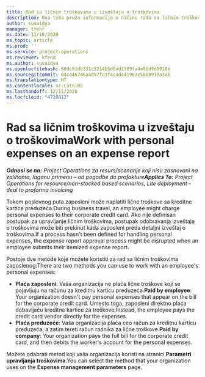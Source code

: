 ```yaml
---
title: Rad sa ličnim troškovima u izveštaju o troškovima
description: Ova tema pruža informacije o načinu rada sa ličnim troškovima koje su ostvarili zaposlen na poslovnim putovanjima.
author: suvaidya
manager: tfehr
ms.date: 11/18/2020
ms.topic: article
ms.prod: ''
ms.service: project-operations
ms.reviewer: kfend
ms.author: suvaidya
ms.openlocfilehash: 68dc91db331c5214b5d0ad1109fa4e9bd9d0918e
ms.sourcegitcommit: 04c446746aad97fc3f4c3d441983c586b918a3a6
ms.translationtype: HT
ms.contentlocale: sr-Latn-RS
ms.lasthandoff: 12/11/2020
ms.locfileid: "4728012"
---
```

# <a name="work-with-personal-expenses-on-an-expense-report"></a><span data-ttu-id="1281f-103">Rad sa ličnim troškovima u izveštaju o troškovima</span><span class="sxs-lookup"><span data-stu-id="1281f-103">Work with personal expenses on an expense report</span></span>

<span data-ttu-id="1281f-104">_**Odnosi se na:** Project Operations za resurs/scenarije koji nisu zasnovani na zalihama, laganu primenu – od pogodbe do profakture_</span><span class="sxs-lookup"><span data-stu-id="1281f-104">_**Applies To:** Project Operations for resource/non-stocked based scenarios, Lite deployment - deal to proforma invoicing_</span></span>

<span data-ttu-id="1281f-105">Tokom poslovnog puta zaposleni može naplatiti lične troškove sa kreditne kartice preduzeća.</span><span class="sxs-lookup"><span data-stu-id="1281f-105">During business travel, an employee might charge personal expenses to their corporate credit card.</span></span> <span data-ttu-id="1281f-106">Ako nije definisan postupak za upravljanje ličnim troškovima, postupak odobravanja izveštaja o troškovima može biti prekinut kada zaposleni preda detaljni izveštaj o troškovima.</span><span class="sxs-lookup"><span data-stu-id="1281f-106">If a process hasn't been defined for handling personal expenses, the expense report approval process might be disrupted when an employee submits their itemized expense report.</span></span>

<span data-ttu-id="1281f-107">Postoje dve metode koje možete koristiti za rad sa ličnim troškovima zaposlenog:</span><span class="sxs-lookup"><span data-stu-id="1281f-107">There are two methods you can use to work with an employee's personal expenses:</span></span>

  - <span data-ttu-id="1281f-108">**Plaća zaposleni**: Vaša organizacija ne plaća lične troškove koji se pojavljuju na računu za kreditnu karticu preduzeća.</span><span class="sxs-lookup"><span data-stu-id="1281f-108">**Paid by employee**: Your organization doesn't pay personal expenses that appear on the bill for the corporate credit card.</span></span> <span data-ttu-id="1281f-109">Umesto toga, zaposleni direktno plaća dobavljaču kreditne kartice za troškove.</span><span class="sxs-lookup"><span data-stu-id="1281f-109">Instead, the employee pays the credit card vendor directly for the expenses.</span></span> 
  - <span data-ttu-id="1281f-110">**Plaća preduzeće**: Vaša organizacija plaća ceo račun za kreditnu karticu preduzeća, a zatim tereti račun radnika za lične troškove.</span><span class="sxs-lookup"><span data-stu-id="1281f-110">**Paid by company**: Your organization pays the full bill for the corporate credit card, and then debits the worker's account for the personal expenses.</span></span>

<span data-ttu-id="1281f-111">Možete odabrati metod koji vaša organizacija koristi na stranici **Parametri upravljanja troškovima**.</span><span class="sxs-lookup"><span data-stu-id="1281f-111">You can select the method that your organization uses on the **Expense management parameters** page.</span></span>
